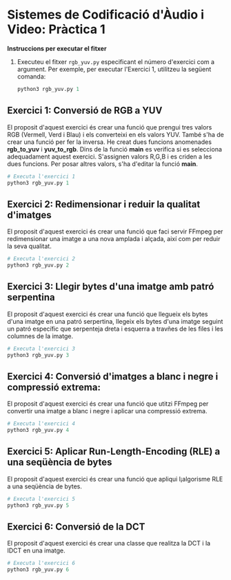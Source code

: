 # Sistemes de Codificació d'Àudio i Video: Pràctica 1
**Instruccions per executar el fitxer**
1. Executeu el fitxer `rgb_yuv.py` especificant el número d'exercici com a argument. Per exemple, per executar l'Exercici 1, utilitzeu la següent comanda:
   ```python
   python3 rgb_yuv.py 1

## Exercici 1: Conversió de RGB a YUV
El proposit d'aquest exercici és crear una funció que prengui tres valors RGB (Vermell, Verd i Blau) i els converteixi en els valors YUV. També s'ha de crear una funció per fer la inversa.
He creat dues funcions anomenades **rgb_to_yuv** i **yuv_to_rgb**. Dins de la funció **main** es verifica si es selecciona adequadament aquest exercici. S'assignen valors R,G,B i es criden a les dues funcions. Per posar altres valors, s'ha d'editar la funció **main**.

```python
# Executa l'exercici 1
python3 rgb_yuv.py 1
```
## Exercici 2: Redimensionar i reduir la qualitat d'imatges
El proposit d'aquest exercici és crear una funció que faci servir FFmpeg per redimensionar una imatge a una nova amplada i alçada, així com per reduir la seva qualitat.

```python
# Executa l'exercici 2
python3 rgb_yuv.py 2
```

## Exercici 3: Llegir bytes d'una imatge amb patró serpentina
El proposit d'aquest exercici és crear una funció que llegueix els bytes d'una imatge en una patró serpertina, llegeix els bytes d'una imatge seguint un patró específic que serpenteja dreta i esquerra a travñes de les files i les columnes de la imatge.

```python
# Executa l'exercici 3
python3 rgb_yuv.py 3
````

## Exercici 4: Conversió d'imatges a blanc i negre i compressió extrema:
El proposit d'aquest exercici és crear una funció que utitzi FFmpeg per convertir una imatge a blanc i negre i aplicar una compressió extrema.

```python
# Executa l'exercici 4
python3 rgb_yuv.py 4
```

## Exercici 5: Aplicar Run-Length-Encoding (RLE) a una seqüència de bytes
El proposit d'aquest exercici és crear una funció que apliqui l¡algorisme RLE a una seqüència de bytes.

```python
# Executa l'exercici 5
python3 rgb_yuv.py 5
```

## Exercici 6: Conversió de la DCT
El proposit d'aquest exercici és crear una classe que realitza la DCT i la IDCT en una imatge.

```python
# Executa l'exercici 6
python3 rgb_yuv.py 6
```



